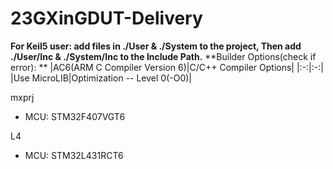 # 23GXinGDUT-Delivery
**For Keil5 user: add files in ./User & ./System to the project, Then add ./User/Inc & ./System/Inc to the Include Path.**
**Builder Options(check if error): **
|AC6(ARM C Compiler Version 6)|C/C++ Compiler Options|
|:-:|:-:|
|Use MicroLIB|Optimization -- Level 0(-O0)|

mxprj
+ MCU: STM32F407VGT6

L4
+ MCU: STM32L431RCT6
